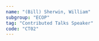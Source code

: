 ```yaml
---
name: "(Bill) Sherwin, William"
subgroup: "ECOP"
tag: "Contributed Talks Speaker"
code: "CT02"
---
```

